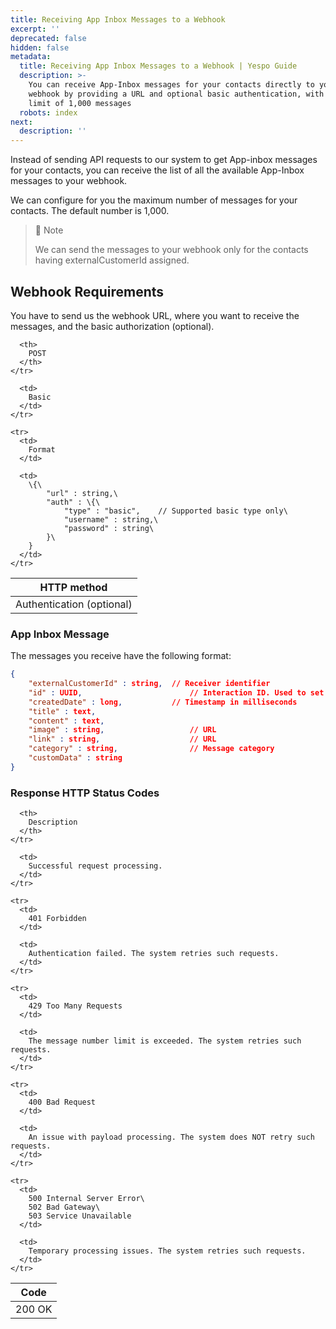```yaml
---
title: Receiving App Inbox Messages to a Webhook
excerpt: ''
deprecated: false
hidden: false
metadata:
  title: Receiving App Inbox Messages to a Webhook | Yespo Guide
  description: >-
    You can receive App-Inbox messages for your contacts directly to your
    webhook by providing a URL and optional basic authentication, with a default
    limit of 1,000 messages
  robots: index
next:
  description: ''
---
```

Instead of sending API requests to our system to get App-inbox messages for your contacts, you can receive the list of all the available App-Inbox messages to your webhook. 

We can configure for you the maximum number of messages for your contacts. The default number is 1,000.

> 📘 Note
>
> We can send the messages to your webhook only for the contacts having externalCustomerId assigned.

## Webhook Requirements

You have to send us the webhook URL, where you want to receive the messages, and the basic authorization (optional).

<Table align={["left","left"]}>
  <thead>
    <tr>
      <th>
        HTTP method
      </th>

      <th>
        POST
      </th>
    </tr>
  </thead>

  <tbody>
    <tr>
      <td>
        Authentication (optional)
      </td>

      <td>
        Basic
      </td>
    </tr>

    <tr>
      <td>
        Format
      </td>

      <td>
        \{\
            "url" : string,\
            "auth" : \{\
                "type" : "basic",    // Supported basic type only\
                "username" : string,\
                "password" : string\
            }\
        }
      </td>
    </tr>
  </tbody>
</Table>

### App Inbox Message

The messages you receive have the following format:

```json
{
    "externalCustomerId" : string, 	// Receiver identifier
    "id" : UUID,                   		// Interaction ID. Used to set status
    "createdDate" : long,         	// Timestamp in milliseconds
    "title" : text,
    "content" : text,
    "image" : string,              		// URL
    "link" : string,                	// URL
    "category" : string,            	// Message category
    "customData" : string
}
```

### Response HTTP Status Codes

<Table align={["left","left"]}>
  <thead>
    <tr>
      <th>
        Code
      </th>

      <th>
        Description
      </th>
    </tr>
  </thead>

  <tbody>
    <tr>
      <td>
        200 OK
      </td>

      <td>
        Successful request processing.
      </td>
    </tr>

    <tr>
      <td>
        401 Forbidden
      </td>

      <td>
        Authentication failed. The system retries such requests.
      </td>
    </tr>

    <tr>
      <td>
        429 Too Many Requests
      </td>

      <td>
        The message number limit is exceeded. The system retries such requests.
      </td>
    </tr>

    <tr>
      <td>
        400 Bad Request
      </td>

      <td>
        An issue with payload processing. The system does NOT retry such requests.
      </td>
    </tr>

    <tr>
      <td>
        500 Internal Server Error\
        502 Bad Gateway\
        503 Service Unavailable
      </td>

      <td>
        Temporary processing issues. The system retries such requests.
      </td>
    </tr>
  </tbody>
</Table>

